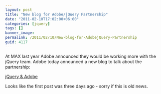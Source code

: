 ```yaml
---
layout: post
title: "New blog for Adobe/jQuery Partnership"
date: "2011-02-10T17:02:00+06:00"
categories: [jquery]
tags: []
banner_image: 
permalink: /2011/02/10/New-blog-for-AdobejQuery-Partnership
guid: 4117
---
```


At MAX last year Adobe announced they would be working more with the jQuery team. Adobe today announced a new blog to talk about the partnership: 

<a href="http://blogs.adobe.com/adobeandjquery/">jQuery &amp; Adobe</a>

Looks like the first post was three days ago - sorry if this is old news.